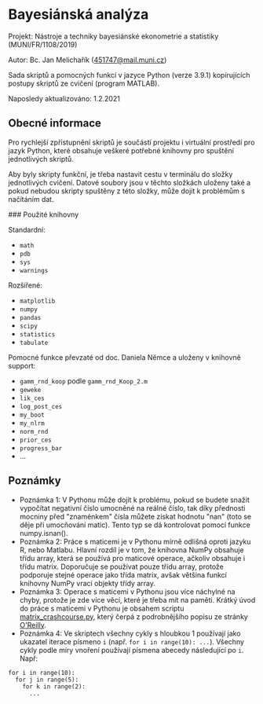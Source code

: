 # Bayesiánská analýza                                      

Projekt: Nástroje a techniky bayesiánské ekonometrie a statistiky (MUNI/FR/1108/2019)

Autor: Bc. Jan Melichařík (451747@mail.muni.cz)

Sada skriptů a pomocných funkcí v jazyce Python (verze 3.9.1) kopírujících postupy skriptů ze cvičení (program MATLAB).

Naposledy aktualizováno: 1.2.2021

## Obecné informace

Pro rychlejší zpřístupnění skriptů je součástí projektu i virtuální prostředí pro jazyk Python, které obsahuje veškeré potřebné knihovny pro spuštění jednotlivých skriptů.

Aby byly skripty funkční, je třeba nastavit cestu v terminálu do složky jednotlivých cvičení. Datové soubory jsou v těchto složkách uloženy také a pokud nebudou skripty spuštěny z této složky, může dojít k problémům s načítáním dat.

### Použité knihovny

Standardní:
- `math`
- `pdb`
- `sys`
- `warnings`

Rozšířené:
- `matplotlib`
- `numpy`
- `pandas`
- `scipy`
- `statistics`
- `tabulate`

Pomocné funkce převzaté od doc. Daniela Němce a uloženy v knihovně support:
- `gamm_rnd_koop` podle `gamm_rnd_Koop_2.m`
- `geweke`
- `lik_ces`
- `log_post_ces`
- `my_boot`
- `my_nlrm`
- `norm_rnd`
- `prior_ces`
- `progress_bar`
- ...

## Poznámky

- Poznámka 1: V Pythonu může dojít k problému, pokud se budete snažit vypočítat negativní číslo umocněné na reálné číslo, tak díky přednosti mocniny před "znaménkem" čísla můžete získat hodnotu "nan" (toto se děje při umocňování matic). Tento typ se dá kontrolovat pomocí funkce numpy.isnan().
- Poznámka 2: Práce s maticemi je v Pythonu mírně odlišná oproti jazyku R, nebo Matlabu. Hlavní rozdíl je v tom, že knihovna NumPy obsahuje třídu array, která se používá pro maticové operace, ačkoliv obsahuje i třídu matrix. Doporučuje se používat pouze třídu array, protože podporuje stejné operace jako třída matrix, avšak většina funkcí knihovny NumPy vrací objekty třídy array.
- Poznámka 3: Operace s maticemi v Pythonu jsou více náchylné na chyby, protože je zde více věcí, které je třeba mít na paměti. Krátký úvod do práce s maticemi v Pythonu je obsahem scriptu [matrix_crashcourse.py](https://github.com/JanMelicharik/baan_python/blob/master/00_intro/matrix_crashcourse.py), který čerpá z podrobnějšího popisu ze stránky [O'Reilly](https://www.oreilly.com/library/view/machine-learning-with/9781491989371/ch01.html).
- Poznámka 4: Ve skriptech všechny cykly s hloubkou 1 používají jako ukazatel iterace písmeno `i` (např. `for i in range(10): ...`). Všechny cykly podle míry vnoření používají písmena abecedy následující po `i`. Např:
```
for i in range(10):
  for j in range(5):
    for k in range(2):
      ...
```
